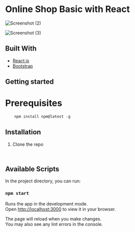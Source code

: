 # Online Shop Basic with React

![Screenshot (2)](https://user-images.githubusercontent.com/79979477/173051270-1fe9d97b-b4eb-4513-9051-320143a13216.png)

![Screenshot (3)](https://user-images.githubusercontent.com/79979477/173051778-a0ed87ae-7bd0-4ff5-87e9-f87978f483de.png)

## Built With

+ [React.js](https://reactjs.org/docs/getting-started.html)
+ [Bootstrap](https://getbootstrap.com/docs/5.1/getting-started/introduction/)

## Getting started

# Prerequisites

```javascript
    npm install npm@latest -g
```

## Installation

1. Clone the repo

```javascript
    
```

## Available Scripts

In the project directory, you can run:

### `npm start`

Runs the app in the development mode.\
Open [http://localhost:3000](http://localhost:3000) to view it in your browser.

The page will reload when you make changes.\
You may also see any lint errors in the console.

